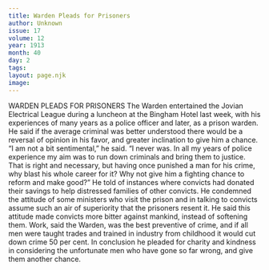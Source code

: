 ```yaml
---
title: Warden Pleads for Prisoners
author: Unknown
issue: 17
volume: 12
year: 1913
month: 40
day: 2
tags:
layout: page.njk
image:
---
```

WARDEN PLEADS FOR PRISONERS    The Warden entertained the Jovian Electrical League during a luncheon at the Bingham Hotel last week, with his experiences of many years as a police officer and later, as a prison warden.    He said if the average criminal was better understood there would be a reversal of opinion in his favor, and greater inclination to give him a chance. “I am not a bit sentimental,” he said. “I never was. In all my years of police experience my aim was to run down criminals and bring them to justice. That is right and necessary, but having once punished a man for his crime, why blast his whole career for it? Why not give him a fighting chance to reform and make good?”   He told of instances where convicts had donated their savings to help distressed families of other convicts. He condemned the attitude of some ministers who visit the prison and in talking to convicts assume such an air of superiority that the prisoners resent it. He said this attitude made convicts more bitter against mankind, instead of softening them.    Work, said the Warden, was the best preventive of crime, and if all men were taught trades and trained in industry from childhood it would cut down crime 50 per cent.    In conclusion he pleaded for charity and kindness in considering the unfortunate men who have gone so far wrong, and give them another chance. 

